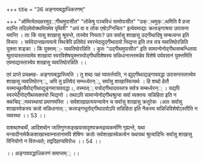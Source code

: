 +++
title = "36 अङ्गावबद्धाधिकरणम्"

+++
"ओमित्येतदक्षरमुद््गीथमुपासीत" "लोकेषु पञ्चविधं सामोपासीत" "उक््थमुक््थमिति वै प्रजा वदन्ति तदिदमेवोक्थमियमेव पृथिवी" "अयं वा व लोक एषोऽग्निचितः" इत्येवमाद्याः क्रत्वङ्गाश्रया उपासना भवन्ति । ताः किं यासु शाखासु श्रूयन्ते, तास्वेव नियताः? उत सर्वासु शाखासु उद्गीथादिषु सम्बध्यन्त इति विचारः । सर्ववेदान्तप्रत्ययत्वे स्थित्रेपि प्रतिवेदं स्वरभेदादुद्गीथादयो भिद्यन्त इति तत्र तत्र व्यवतिष्ठेरन्निति युक्त्ता शङ्का । किं युक्त्तम््- व्यवतिष्ठेरन्निति । कुतः "उद्गीथमुपासीत" इति सामान्येनोद्गीथसम्बन्धितया श्रुतायास्तस्यामेव शाखायां स्वरविशेषयुक्त्तस्योद्गीथविशेषस्य सन्निधानात्तस्मन्नेव विशेषे पर्यवसानं युक्त्तमिति एवमाद्यास्तास्वेव शाखासु व्यवतिष्ठेरन्निति ।।

एवं प्राप्ते प्रचक्ष्मह- अङ्गावबद्धास्त्विति । तु शब्दः पक्षं व्यावर्त्तयति, न ह्युद्गीथाद्यङ्गाववद्धा उपासनास्तास्वेव शाखासु व्यवतिष्ठेरन््, अपि तु प्रतिवेदं सम्भध्येरन््, सर्वासु शाखास्वित्यर्थः । हि शब्दो हेतौ यस्माच्छ्रुत्यैवोद्गीथाद्युङ्गमात्राववद्धा।, तस्मात्् यत्रोद्गीथादयस्तत्र सर्वत्र सम्बध्येरन्् । यद्यपि स्वरभेदेनोद्गीथव्यक्त्तयो भिद्यन्ते । तथाऽपि सामान्येनोद्गीथश्रुत्या सर्वा व्यक्त्तयः सन्निहिता इति न क्कचिद््व्यवस्थायां प्रमाणमस्ति । सर्वशाखाप्रत्ययन्यायेन च सर्वासु शाखासु क्रतुरेकः ।अतः सर्वासु शाखास्वेकस्य क्रतो सन्निधानात्् क्रत्वङ्गभूतोद्गीथादयोऽपि सन्निहिता इति नैकस्य सन्निधिविशेषोऽस्तीति न व्यवस्था ।। 53 ।।

वाशब्दश्चार्थे, आदिशब्देन जातिगुणसङ्खयासादृश्यक्रमद्रव्यकर्माणि गृह्यन्ते, यथा मन्त्रादीनामेकैकशाखास्वाम्नातानामपि शेषिणः क्रतोः सर्वशाखास्वेकत्वेन यथायथं श्रुत्यादिभिः सर्वासु शाखासु विनियोगो न विरुध्यते; तद्वदिहाप्यविरोधः ।। 54 ।।

।। अङ्गाववद्धाधिकरणं समाप्तम्् ।।